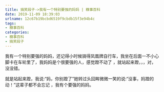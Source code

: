 ```yaml
---
title: 搞笑段子->我有一个特别要强的妈妈 | 糗事百科
date: 2019-11-09 18:39:03
urlname: 12c67b19bcbd6519f9cbdb15f3e94b4c
tags: 
- 糗事百科
categories:
- 糗事百科
- 搞笑段子
---
```

我有一个特别要强的妈妈，还记得小时候骑得凤凰牌自行车，我坐在后面一不小心脚卡在车轮里了，我妈妈是个很要强的人，感觉蹬不动了 ，就站起来蹬，，，对，没没错。

就是站起来蹬，我说:“妈，你别蹬了”她转过头回眸微微一笑的说:“没事，妈蹬的动！”这辈子都不会忘记 ，我有个要强的妈妈。


